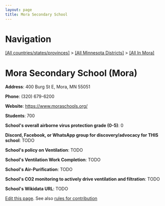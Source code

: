 ```yaml
---
layout: page
title: Mora Secondary School
---
```

# Navigation

[[All countries/states/provinces]](../../..) > [[All Minnesota Districts]](../..) > [[All In Mora]](..)

# Mora Secondary School (Mora)

**Address**: 400 Burg St E, Mora, MN 55051

**Phone**: (320) 679-6200

**Website**: <https://www.moraschools.org/>

**Students**: 700

**School's overall airborne virus protection grade (0-5)**: 0

**Discord, Facebook, or WhatsApp group for discovery/advocacy for THIS school**: TODO

**School's policy on Ventilation**: TODO

**School's Ventilation Work Completion**: TODO

**School's Air-Purification**: TODO

**School's CO2 monitoring to actively drive ventilation and filtration**: TODO

**School's Wikidata URL**: TODO


[Edit this page](https://github.com/ventilate-schools/MN/edit/main/./Mora/Mora_Secondary_School.md). See also [rules for contribution](../../../contribution-rules/)